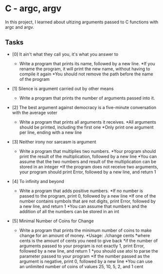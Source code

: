 # C - argc, argv
In this project, I learned about ultizing arguments passed to C functions with argc and argv.

## Tasks
- [0] It ain't what they call you, it's what you answer to
	* Write a program that prints its name, followed by a new line.
		*If you rename the program, it will print the new name, without having to compile it again
		*You should not remove the path before the name of the program

- [1] Silence is argument carried out by other means
	* Write a program that prints the number of arguments passed into it.

- [2] The best argument against democracy is a five-minute conversation with the average voter
	* Write a program that prints all arguments it receives.
		*All arguments should be printed, including the first one
		*Only print one argument per line, ending with a new line

- [3] Neither irony nor sarcasm is argument
	* Write a program that multiplies two numbers.
		*Your program should print the result of the multiplication, followed by a new line
		*You can assume that the two numbers and result of the multiplication can be stored in an integer
		*If the program does not receive two arguments, your program should print Error, followed by a new line, and return 1

- [4] To infinity and beyond
	* Write a program that adds positive numbers.
		*If no number is passed to the program, print 0, followed by a new line
		*If one of the number contains symbols that are not digits, print Error, followed by a new line, and return 1
		*You can assume that numbers and the addition of all the numbers can be stored in an int

- [5] Minimal Number of Coins for Change
	* Write a program that prints the minimum number of coins to make change for an amount of money.
		*Usage: ./change cents
		*where cents is the amount of cents you need to give back
		*if the number of arguments passed to your program is not exactly 1, print Error, followed by a new line, and return 1
		*you should use atoi to parse the parameter passed to your program
		*If the number passed as the argument is negative, print 0, followed by a new line
		*You can use an unlimited number of coins of values 25, 10, 5, 2, and 1 cent
